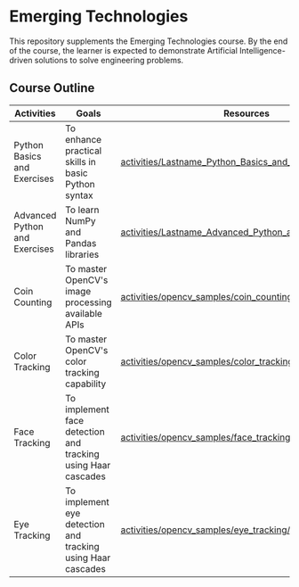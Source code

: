 # Emerging Technologies
This repository supplements the Emerging Technologies course. By the end of the course, the learner is expected to demonstrate Artificial Intelligence-driven solutions to solve engineering problems.


## Course Outline

 | Activities | Goals | Resources |
| -------- | -------- | -------- |
| Python Basics and Exercises | To enhance practical skills in basic Python syntax |  [activities/Lastname_Python_Basics_and_Exercises.ipynb](activities/Lastname_Python_Basics_and_Exercises.ipynb) |
| Advanced Python and Exercises | To learn NumPy and Pandas libraries | [activities/Lastname_Advanced_Python_and_Exercises.ipynb](activities/Lastname_Advanced_Python_and_Exercises.ipynb) |
| Coin Counting | To master OpenCV's image processing available APIs | [activities/opencv_samples/coin_counting.py](activities/opencv_samples/coin_counting.py) |
| Color Tracking | To master OpenCV's color tracking capability | [activities/opencv_samples/color_tracking.py](activities/opencv_samples/color_tracking.py) |
| Face Tracking | To implement face detection and tracking using Haar cascades | [activities/opencv_samples/face_tracking/facetracking.py](activities/opencv_samples/face_tracking/facetracking.py) |
| Eye Tracking | To implement eye detection and tracking using Haar cascades | [activities/opencv_samples/eye_tracking/eyetracking.py](activities/opencv_samples/eye_tracking/eyetracking.py) | 